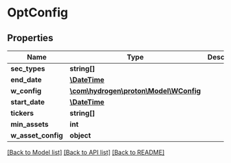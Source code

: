 # OptConfig

## Properties
Name | Type | Description | Notes
------------ | ------------- | ------------- | -------------
**sec_types** | **string[]** |  | 
**end_date** | [**\DateTime**](\DateTime.md) |  | [optional] 
**w_config** | [**\com\hydrogen\proton\Model\WConfig**](WConfig.md) |  | 
**start_date** | [**\DateTime**](\DateTime.md) |  | [optional] 
**tickers** | **string[]** |  | 
**min_assets** | **int** |  | 
**w_asset_config** | **object** |  | [optional] 

[[Back to Model list]](../README.md#documentation-for-models) [[Back to API list]](../README.md#documentation-for-api-endpoints) [[Back to README]](../README.md)


